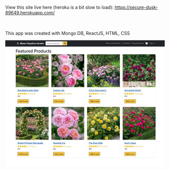 View this site live here (heroku is a bit slow to load): https://secure-dusk-89649.herokuapp.com/ <br/><br/><br/>

This app was created with Mongo DB, ReactJS, HTML, CSS

![Screenshot](https://github.com/nguyen-graykhoa/CC-Final-Pro/blob/main/CC-final-pro.JPG)


